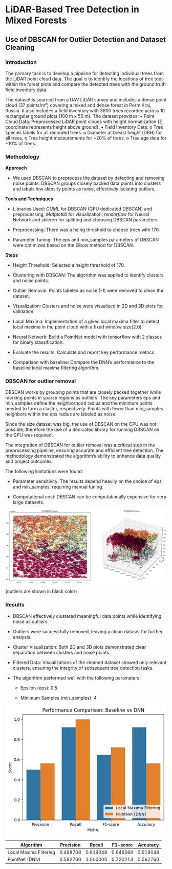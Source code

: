 # LiDAR-Based Tree Detection in Mixed Forests 
## Use of DBSCAN for Outlier Detection and Dataset Cleaning

### Introduction

The primary task is to develop a pipeline for detecting individual trees from the LiDAR point
cloud data. The goal is to identify the locations of tree tops within the forest plots and compare
the detected trees with the ground truth field inventory data. 

The dataset is sourced from a UAV LiDAR survey and includes a dense point cloud (37
points/m²) covering a mixed and dense forest in Perm Krai, Russia. It also includes a field
inventory with 3600 trees recorded across 10 rectangular ground plots (100 m x 50 m). The
dataset provides:
• Point Cloud Data: Preprocessed LiDAR point clouds with height normalization (Z coordinate represents height above ground).
• Field Inventory Data:
o Tree species labels for all recorded trees.
o Diameter at breast height (DBH) for all trees.
o Tree height measurements for ~20% of trees.
o Tree age data for ~10% of trees.

### Methodology

**Approach**

- We used DBSCAN to preprocess the dataset by detecting and removing noise points. DBSCAN groups closely packed data points into clusters and labels low-density points as noise, effectively isolating outliers.

**Tools and Techniques**

- Libraries Used: _CUML_ for DBSCAN (GPU dedicated DBSCAN) and preprocessing, _Matplotlib_ for visualization, _tensorflow_ for Neural Network and _sklearn_ for splitting and choosing DBSCAN parameters.

- Preprocessing: There was a heihg threshold to choose trees with 170.

- Parameter Tuning: The eps and min_samples parameters of DBSCAN were optimized based on the Elbow method for DBSCAN.

**Steps**

- Height Threshold: Selected a height threshold of 170. 

- Clustering with DBSCAN: The algorithm was applied to identify clusters and noise points.

- Outlier Removal: Points labeled as noise (-1) were removed to clean the dataset.

- Visualization: Clusters and noise were visualized in 2D and 3D plots for validation.

- Local Maxima: Implementation of a given local maxima filter to detect local maxima in the point cloud with a fixed window size(2.0).

- Neural Network: Build a PointNet model with tensorflow with 2 classes for binary classification.

- Evaluate the results: Calculate and report key performance metrics.

- Comparison with baseline: Compare the DNN’s performance to the baseline local maxima filtering
algorithm.

### DBSCAN for outlier removal

DBSCAN works by grouping points that are closely packed together while marking points in sparse regions as outliers. The key parameters eps and min_samples define the neighborhood radius and the minimum points needed to form a cluster, respectively. Points with fewer than min_samples neighbors within the eps radius are labeled as noise.

Since the size dataset was big, the use of DBSCAN on the CPU was not possible, therefore the use of a dedicated library for running DBSCAN on the GPU was required.

The integration of DBSCAN for outlier removal was a critical step in the preprocessing pipeline, ensuring accurate and efficient tree detection. The methodology demonstrated the algorithm’s ability to enhance data quality and project outcomes.

The following limitations were found:

- Parameter sensitivity: The results depend heavily on the choice of eps and min_samples, requiring manual tuning.

- Computational cost: DBSCAN can be computationally expensive for very large datasets.

![alt text](imgs/image-1.png)

(outliers are shown in black color)

### Results

- DBSCAN effectively clustered meaningful data points while identifying noise as outliers.

- Outliers were successfully removed, leaving a clean dataset for further analysis.

- Cluster Visualization: Both 2D and 3D plots demonstrated clear separation between clusters and noise points.

- Filtered Data: Visualizations of the cleaned dataset showed only relevant clusters, ensuring the integrity of subsequent tree detection tasks.

- The algorithm performed well with the following parameters:

    - Epsilon (eps): 0.5

    -  Minimum Samples (min_samples): 4


![alt text](imgs/image.png)

| Algorithm                | Precision | Recall   | F1-score | Accuracy  |
|--------------------------|-----------|----------|----------|-----------|
| Local Maxima Filtering   | 0.498708  | 0.919048 | 0.646566 | 0.919048  |
| PointNet (DNN)           | 0.562760  | 1.000000 | 0.720213 | 0.562760  |
